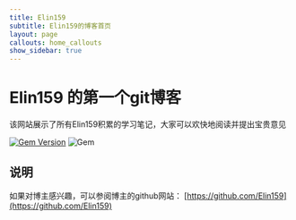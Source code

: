 ```yaml
---
title: Elin159
subtitle: Elin159的博客首页
layout: page
callouts: home_callouts
show_sidebar: true
---
```


# Elin159 的第一个git博客

该网站展示了所有Elin159积累的学习笔记，大家可以欢快地阅读并提出宝贵意见

[![Gem Version](https://badge.fury.io/rb/bulma-clean-theme.svg)](https://badge.fury.io/rb/bulma-clean-theme)
![Gem](https://img.shields.io/gem/dt/bulma-clean-theme.svg)

## 说明

如果对博主感兴趣，可以参阅博主的github网站：
[https://github.com/Elin159](https://github.com/Elin159)

